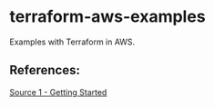 # terraform-aws-examples
Examples with Terraform in AWS.

## References:

[Source 1 - Getting Started](https://learn.hashicorp.com/terraform/getting-started)
